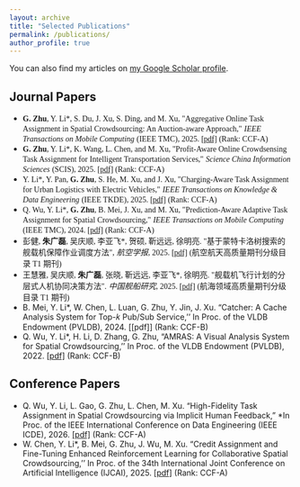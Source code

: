 ```yaml
---
layout: archive
title: "Selected Publications"
permalink: /publications/
author_profile: true
---
```


You can also find my articles on [my Google Scholar profile](https://scholar.google.com.hk/?hl=zh-CN).

## Journal Papers

- <font face="Times New Roman">**G. Zhu**, Y. Li*, S. Du, J. Xu, S. Ding, and M. Xu, "Aggregative Online Task Assignment in Spatial Crowdsourcing: An Auction-aware Approach,"</font> <font face="Times New Roman">*IEEE Transactions on Mobile Computing*</font> <font face="Times New Roman">(IEEE TMC), 2025. [[pdf]](#) (Rank: CCF-A)</font>
- <font face="Times New Roman">**G. Zhu**, Y. Li*, K. Wang, L. Chen, and M. Xu, "Profit-Aware Online Crowdsensing Task Assignment for Intelligent Transportation Services,"</font> <font face="Times New Roman">*Science China Information Sciences*</font> <font face="Times New Roman">(SCIS), 2025. [[pdf]](#) (Rank: CCF-A)</font>
- <font face="Times New Roman">Y. Li*, Y. Pan, **G. Zhu**, S. He, M. Xu, and J. Xu, "Charging-Aware Task Assignment for Urban Logistics with Electric Vehicles,"</font> <font face="Times New Roman">*IEEE Transactions on Knowledge & Data Engineering*</font> <font face="Times New Roman">(IEEE TKDE), 2025. [[pdf]](#) (Rank: CCF-A)</font>
- <font face="Times New Roman">Q. Wu, Y. Li*, **G. Zhu**, B. Mei, J. Xu, and M. Xu, "Prediction-Aware Adaptive Task Assignment for Spatial Crowdsourcing,"</font> <font face="Times New Roman">*IEEE Transactions on Mobile Computing*</font> <font face="Times New Roman">(IEEE TMC), 2024. [[pdf]](#) (Rank: CCF-A)</font>
- <font face="楷体">彭健, **朱广磊**, 吴庆顺, 李亚飞*, 贺硕, 靳远远, 徐明亮. "基于蒙特卡洛树搜索的舰载机保障作业调度方法",</font> <font face="楷体">*航空学报*</font><font face="楷体">, 2025. [[pdf]](#) (航空航天高质量期刊分级目录 T1 期刊)</font>
- <font face="楷体">王慧雅, 吴庆顺, **朱广磊**, 张晓, 靳远远, 李亚飞*, 徐明亮. "舰载机飞行计划的分层式人机协同决策方法".</font> <font face="楷体">*中国舰船研究*</font><font face="楷体">, 2025. [[pdf]](#) (航海领域高质量期刊分级目录 T1 期刊)</font>
- B. Mei, Y. Li*, W. Chen, L. Luan, G. Zhu, Y. Jin, J. Xu. “Catcher: A Cache Analysis System for Top-𝑘 Pub/Sub Service,’’ In Proc. of the VLDB Endowment (PVLDB), 2024. [[pdf]] (Rank: CCF-B)
- Q. Wu, Y. Li*, H. Li, D. Zhang, G. Zhu, “AMRAS: A Visual Analysis System for Spatial Crowdsourcing,’’ In Proc. of the VLDB Endowment (PVLDB), 2022. [[pdf]](#) (Rank: CCF-B)


## Conference Papers
- Q. Wu, Y. Li, L. Gao, G. Zhu, L. Chen, M. Xu. “High-Fidelity Task Assignment in Spatial Crowdsourcing via Implicit Human Feedback,” *In Proc. of the IEEE International Conference on Data Engineering (IEEE ICDE), 2026. [[pdf]](#) (Rank: CCF-A)
- W. Chen, Y. Li*, B. Mei, G. Zhu, J. Wu, M. Xu. “Credit Assignment and Fine-Tuning Enhanced Reinforcement Learning for Collaborative Spatial Crowdsourcing,’’ In Proc. of the 34th International Joint Conference on Artificial Intelligence (IJCAI), 2025. [[pdf]](#) (Rank: CCF-A)

